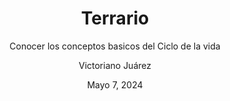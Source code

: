 ---
layout: "../../layouts/Blog.astro"
poster: "https://imgs.search.brave.com/1bpZfrcMGlADVjJ-jREkSR9272GIzeH3yfxp4H-3YHY/rs:fit:860:0:0/g:ce/aHR0cHM6Ly9tZWRp/YS5nZWVrc2Zvcmdl/ZWtzLm9yZy93cC1j/b250ZW50L2Nkbi11/cGxvYWRzLzIwMjAw/NTI5MjEzNTI5L0dp/dC12cy1HaXRIdWIu/cG5n"
title: "Terrario"
subtitle: "Conocer los conceptos basicos del Ciclo de la vida"
date: "Mayo 7, 2024"
author: "Victoriano Juárez"
---